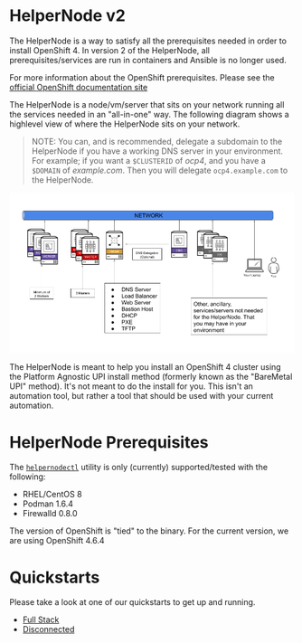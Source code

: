 # HelperNode v2

The HelperNode is a way to satisfy all the prerequisites needed in order to install OpenShift 4. In version 2 of the HelperNode, all prerequisites/services are run in containers and Ansible is no longer used.

For more information about the OpenShift prerequisites. Please see the [official OpenShift documentation site](https://docs.openshift.com/container-platform/latest)

The HelperNode is a node/vm/server that sits on your network running all the services needed in an "all-in-one" way. The following diagram shows a highlevel view of where the HelperNode sits on your network.

> NOTE: You can, and is recommended, delegate a subdomain to the HelperNode if you have a working DNS server in your environment. For example; if you want a `$CLUSTERID` of *ocp4*, and you have a `$DOMAIN` of *example.com*. Then you will delegate `ocp4.example.com` to the HelperNode.

![helpernode highlevel diagram](assets/images/helpernode-highlevel-diagram.png)

The HelperNode is meant to help you install an OpenShift 4 cluster using the Platform Agnostic UPI install method (formerly known as the "BareMetal UPI" method). It's not meant to do the install for you. This isn't an automation tool, but rather a tool that should be used with your current automation.

# HelperNode Prerequisites

The [`helpernodectl`](https://github.com/RedHatOfficial/ocp4-helpernode/releases) utility is only (currently) supported/tested with the following:

* RHEL/CentOS 8
* Podman 1.6.4
* Firewalld 0.8.0

The version of OpenShift is "tied" to the binary. For the current version, we are using OpenShift 4.6.4

# Quickstarts

Please take a look at one of our quickstarts to get up and running.

* [Full Stack](fullstack-quickstart.md)
* [Disconnected](disconnected.md)
